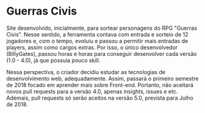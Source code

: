 # Guerras Civis
Site desenvolvido, inicialmente, para sortear personagens do RPG "Guerras Civis". Nesse sentido, a ferramenta contava com entrada e sorteio de 12 jogadores e, com o tempo, evoluiu e passou a permitir mais entradas de players, assim como cargos extras. Por isso, o único desenvolvedor (BillyGates), passou horas e horas para conseguir desenvolver cada versão (1.0 - 4.0), já que possuia pouco skill.

Nessa perspectiva, o criador decidiu estudar as tecnologias de desenvolvimento web, adequadamente. Assim, passará o primeiro semestre de 2018 focado em aprender mais sobre Front-end. Portanto, não aceitará novos pull requests para a versão 4.0, apenas insights, issues e etc. Ademais, pull requests só serão aceitos na versão 5.0, prevista para Julho de 2018.

